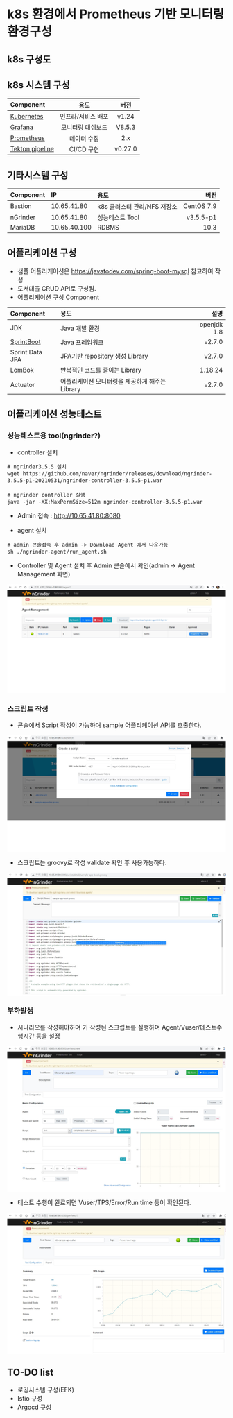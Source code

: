 # k8s 환경에서 Prometheus 기반 모니터링 환경구성


## k8s 구성도




## k8s 시스템 구성

| Component       | 용도              |          버전 |
| :----------     | :---------------: | :-----------: |
| [Kubernetes](https://github.com/wspark/k8s-sample-app/tree/main/k8s)      | 인프라/서비스 배포 |    v1.24      |
| [Grafana](https://github.com/wspark/k8s-sample-app/tree/main/grafana)         |   모니터링 대쉬보드|   V8.5.3      |
| [Prometheus](https://github.com/wspark/k8s-sample-app/tree/main/prometheus)    |   데이터 수집      |    2.x        |
| [Tekton pipeline](https://github.com/wspark/k8s-sample-app/tree/main/tekton) |    CI/CD 구현     |      v0.27.0   |

## 기타시스템 구성

| Component      | IP             | 용도                             |          버전         |
| :------------- | :----------    | :--------------------------------| ---------------------:|
| Bastion        | 10.65.41.80    |  k8s 클러스터 관리/NFS 저장소     |    CentOS 7.9         | 
| nGrinder       | 10.65.41.80    |  성능테스트 Tool                  |   v3.5.5-p1          | 
| MariaDB        | 10.65.40.100   |  RDBMS                           |     10.3             | 


## 어플리케이션 구성

* 샘플 어플리케이션은 https://javatodev.com/spring-boot-mysql 참고하여 작성
* 도서대출 CRUD API로 구성됨.
* 어플리케이션 구성 Component

| Component       | 용도                              |          설명         |
| :-------------  | :--------------------------------| ----------------------:|
| JDK             |  Java 개발 환경                   |   openjdk 1.8          | 
| [SprintBoot](https://github.com/wspark/k8s-sample-app/tree/main/springboot-sample)     |  Java 프레임워크                  |    v2.7.0              | 
| Sprint Data JPA | JPA기반 repository 생성 Library   |    v2.7.0              | 
| LomBok          | 반복적인 코드를 줄이는 Library    |      1.18.24            | 
| Actuator        | 어플리케이션 모니터링을 제공하게 해주는 Library |v2.7.0      | 



## 어플리케이션 성능테스트

### 성능테스트용 tool(ngrinder?)

* controller 설치
```
# ngrinder3.5.5 설치
wget https://github.com/naver/ngrinder/releases/download/ngrinder-3.5.5-p1-20210531/ngrinder-controller-3.5.5-p1.war

# ngrinder controller 실행
java -jar -XX:MaxPermSize=512m ngrinder-controller-3.5.5-p1.war

```
* Admin 접속 : http://10.65.41.80:8080

* agent 설치

```
# admin 콘솔접속 후 admin -> Download Agent 에서 다운가능
sh ./ngrinder-agent/run_agent.sh
```
* Controller 및 Agent 설치 후 Admin 콘솔에서 확인(admin -> Agent Management 화면)

<img src="./images/ngrinder-dashboard-agent.jpg" align="center" />



### 스크립트 작성

* 콘솔에서 Script 작성이 가능하며 sample 어플리케이션 API를 호출한다.

<img src="./images/ngrinder-dashboard-script.jpg" align="center" />

* 스크립트는 groovy로 작성 validate 확인 후 사용가능하다.

<img src="./images/ngrinder-dashboard-validate.jpg" align="center" />


### 부하발생

* 시나리오를 작성해야하며 기 작성된 스크립트를 실행하며 Agent/Vuser/테스트수행시간 등을 설정

<img src="./images/ngrinder-dashboard-performance-test.jpg" align="center" />


* 테스트 수행이 완료되면 Vuser/TPS/Error/Run time 등이 확인된다.

<img src="./images/ngrinder-dashboard-performance-result.jpg" align="center" />




## TO-DO list
* 로깅시스템 구성(EFK)
* Istio 구성
* Argocd 구성


